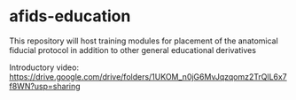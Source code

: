 # afids-education
This repository will host training modules for placement of the anatomical fiducial protocol in addition to other general educational derivatives 

Introductory video: 
https://drive.google.com/drive/folders/1UKOM_n0jG6MvJqzqomz2TrQlL6x7f8WN?usp=sharing 
